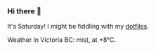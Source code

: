 ### Hi there :wave:

It's Saturday! I might be fiddling with my [dotfiles](https://github.com/bewuethr/dotfiles).

Weather in Victoria BC: mist, at +8°C.
